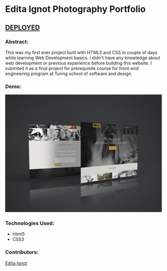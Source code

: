 # Edita Ignot Photography Portfolio

## [DEPLOYED](editaignotphotography.netlify.app)

### Abstract:

This was my first ever project built with HTML5 and CSS in couple of days while learning Web Development basics. I didn't have any knowledge about web development or previous experience before building this website. I submited it as a final project for prerequisite course for front-end engineering program at Turing school of software and design.

### Demo:

![image](/photographyportfolio.jpg)

### Technologies Used:

- Html5
- CSS3

### Contributors:

[Edita Ignot](https://github.com/edignot)
